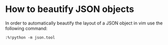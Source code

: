 # How to beautify JSON objects
In order to automatically beautify the layout of a JSON object in vim use the following command:

`:%!python -m json.tool`
